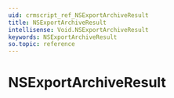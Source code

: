 ```yaml
---
uid: crmscript_ref_NSExportArchiveResult
title: NSExportArchiveResult
intellisense: Void.NSExportArchiveResult
keywords: NSExportArchiveResult
so.topic: reference
---
```


# NSExportArchiveResult
